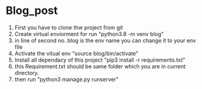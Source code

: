 # Blog_post
1. First you have to clone thw project from git
2. Create virtual enviorment for run "python3.8 -m venv blog" 
3. in line of second no. blog is the env name you can change it to your env file
4. Activate the vitual env "source blog/bin/activate"
5. Install all dependacy of this project "pip3 install -r requirements.txt"
6. this Requirement.txt should be same folder which you are in current directory.
7. then run "python3 manage.py runserver"
